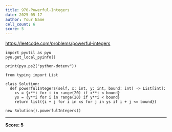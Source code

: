 ```yaml
---
title: 970-Powerful-Integers
date: 2025-05-17
author: Your Name
cell_count: 6
score: 5
---
```


https://leetcode.com/problems/powerful-integers


```
import pyutil as pyu
pyu.get_local_pyinfo()
```


```
print(pyu.ps2("python-dotenv"))
```


```
from typing import List
```


```
class Solution:
  def powerfulIntegers(self, x: int, y: int, bound: int) -> List[int]:
    xs = {x**i for i in range(20) if x**i < bound}
    ys = {y**i for i in range(20) if y**i < bound}
    return list({i + j for i in xs for j in ys if i + j <= bound})
```


```
new Solution().powerfulIntegers()
```


---
**Score: 5**